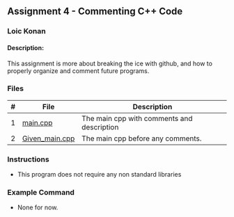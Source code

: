## Assignment 4 - Commenting C++ Code
### Loic Konan
#### Description:
This assignment is more about breaking the ice with github, and how to properly organize and comment future programs.

### Files

|   #   | File                             | Description                                |
| :---: | -------------------------------- | ------------------------------------------ |
|   1   | [main.cpp](main.cpp)             | The main cpp with comments and description |
|   2   | [Given_main.cpp](Given_main.cpp) | The main cpp before any comments.          |

### Instructions

- This program does not require any non standard libraries

### Example Command

- None for now.